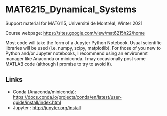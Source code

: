 # MAT6215_Dynamical_Systems
Support material for MAT6115, Université de Montréal, Winter 2021

Course webpage: https://sites.google.com/view/mat6215h22/home

Most code will take the form of a Jupyter Python Notebook. Usual scientific libraries will be used (i.e. numpy, scipy, matplotlib). For those of you new to Python and/or Jupyter notebooks, I recommend using an environemt manager like Anaconda or miniconda. I may occasionally post some MATLAB code (although I promise to try to avoid it).

## Links

* Conda (Anaconda/miniconda): https://docs.conda.io/projects/conda/en/latest/user-guide/install/index.html
* Jupyter : http://jupyter.org/install

